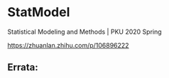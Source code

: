 # StatModel
Statistical Modeling and Methods | PKU 2020 Spring

https://zhuanlan.zhihu.com/p/106896222

Errata:
- 
